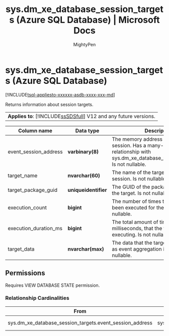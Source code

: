 ﻿---
title: "sys.dm_xe_database_session_targets (Azure SQL Database) | Microsoft Docs"
ms.custom: ""
ms.date: "06/10/2016"
ms.prod: ""
ms.prod_service: "sql-database"
ms.reviewer: ""
ms.service: "sql-database"
ms.component: "dmv's"
ms.suite: "sql"
ms.technology: 
  - "database-engine"
ms.tgt_pltfrm: ""
ms.topic: "language-reference"
ms.assetid: 7f353e2a-f8fc-4366-97e4-aa1c49eadaf4
caps.latest.revision: 6
author: "MightyPen"
ms.author: "genemi"
manager: "craigg"
ms.workload: "Inactive"
monikerRange: "= azuresqldb-current || = sqlallproducts-allversions"
---
# sys.dm_xe_database_session_targets (Azure SQL Database)
[!INCLUDE[tsql-appliesto-xxxxxx-asdb-xxxx-xxx-md](../../includes/tsql-appliesto-xxxxxx-asdb-xxxx-xxx-md.md)]

  Returns information about session targets.  
  
||  
|-|  
|**Applies to**: [!INCLUDE[ssSDSfull](../../includes/sssdsfull-md.md)] V12 and any future versions.|  
  
|Column name|Data type|Description|  
|-----------------|---------------|-----------------|  
|event_session_address|**varbinary(8)**|The memory address of the event session. Has a many-to-one relationship with sys.dm_xe_database_sessions.address. Is not nullable.|  
|target_name|**nvarchar(60)**|The name of the target within a session. Is not nullable.|  
|target_package_guid|**uniqueidentifier**|The GUID of the package that contains the target. Is not nullable.|  
|execution_count|**bigint**|The number of times the target has been executed for the session. Is not nullable.|  
|execution_duration_ms|**bigint**|The total amount of time, in milliseconds, that the target has been executing. Is not nullable.|  
|target_data|**nvarchar(max)**|The data that the target maintains, such as event aggregation information. Is nullable.|  
  
## Permissions  
 Requires VIEW DATABASE STATE permission.  
  
### Relationship Cardinalities  
  
|From|To|Relationship|  
|----------|--------|------------------|  
|sys.dm_xe_database_session_targets.event_session_address|sys.dm_xe_database_sessions.address|Many-to-one|  
  
  

